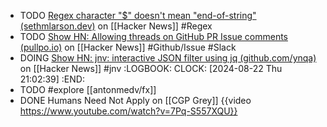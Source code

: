 - TODO [Regex character "$" doesn't mean "end-of-string" (sethmlarson.dev)](https://news.ycombinator.com/item?id=39763750) on [[Hacker News]] #Regex
- TODO [Show HN: Allowing threads on GitHub PR Issue comments (pullpo.io)](https://news.ycombinator.com/item?id=39765237) on [[Hacker News]] #Github/Issue #Slack
- DOING [Show HN: jnv: interactive JSON filter using jq (github.com/ynqa)](https://news.ycombinator.com/item?id=39759325) on [[Hacker News]] #jnv
  :LOGBOOK:
  CLOCK: [2024-08-22 Thu 21:02:39]
  :END:
- TODO #explore [[antonmedv/fx]]
- DONE Humans Need Not Apply on [[CGP Grey]]
  {{video https://www.youtube.com/watch?v=7Pq-S557XQU}}